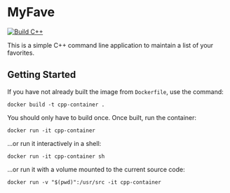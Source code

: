 # MyFave

[![Build C++](https://github.com/thomasdevine01/MyFave/actions/workflows/main.yml/badge.svg)](https://github.com/thomasdevine01/MyFave/actions/workflows/main.yml) 
 
This is a simple C++ command line application to maintain a list of your favorites.

## Getting Started

If you have not already built the image from `Dockerfile`, use the command:

```
docker build -t cpp-container .
```

You should only have to build once. Once built, run the container:

```
docker run -it cpp-container
```

...or run it interactively in a shell:

```
docker run -it cpp-container sh
```

...or run it with a volume mounted to the current source code:

```
docker run -v "$(pwd)":/usr/src -it cpp-container
```

